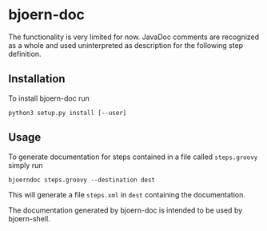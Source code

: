 # bjoern-doc

The functionality is very limited for now.  JavaDoc comments are 
recognized as a whole and used uninterpreted as description for the 
following step definition.  

## Installation

To install bjoern-doc run

	python3 setup.py install [--user]

## Usage

To generate documentation for steps contained in a file called 
`steps.groovy` simply run

	bjoerndoc steps.groovy --destination dest

This will generate a file `steps.xml` in `dest` containing the 
documentation.

The documentation generated by bjoern-doc is intended to be used by 
bjoern-shell.
